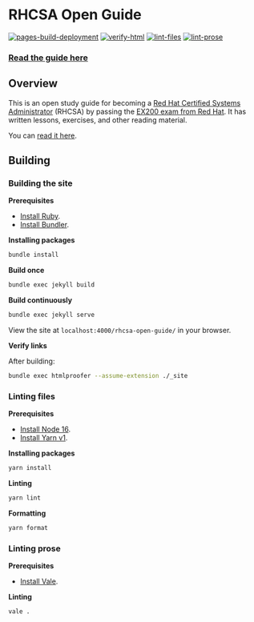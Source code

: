 # RHCSA Open Guide

[![pages-build-deployment](https://github.com/rbong/rhcsa-open-guide/actions/workflows/pages/pages-build-deployment/badge.svg)](https://github.com/rbong/rhcsa-open-guide/actions/workflows/pages/pages-build-deployment)
[![verify-html](https://github.com/rbong/rhcsa-open-guide/actions/workflows/verify-html.yml/badge.svg)](https://github.com/rbong/rhcsa-open-guide/actions/workflows/verify-html.yml)
[![lint-files](https://github.com/rbong/rhcsa-open-guide/actions/workflows/lint-files.yml/badge.svg)](https://github.com/rbong/rhcsa-open-guide/actions/workflows/lint-files.yml)
[![lint-prose](https://github.com/rbong/rhcsa-open-guide/actions/workflows/lint-prose.yml/badge.svg)](https://github.com/rbong/rhcsa-open-guide/actions/workflows/lint-prose.yml)

### [Read the guide here](http://rbong.github.io/rhcsa-open-guide)

## Overview

This is an open study guide for becoming a [Red Hat Certified Systems Administrator](https://www.redhat.com/en/services/certification/rhcsa) (RHCSA)
by passing the [EX200 exam from Red Hat](https://www.redhat.com/en/services/training/ex200-red-hat-certified-system-administrator-rhcsa-exam).
It has written lessons, exercises, and other reading material.

You can [read it here](http://rbong.github.io/rhcsa-open-guide).

## Building

### Building the site

**Prerequisites**

- [Install Ruby](https://www.ruby-lang.org/en/documentation/installation/).
- [Install Bundler](https://bundler.io/).

**Installing packages**

```sh
bundle install
```

**Build once**

```sh
bundle exec jekyll build
```

**Build continuously**

```sh
bundle exec jekyll serve
```

View the site at `localhost:4000/rhcsa-open-guide/` in your browser.

**Verify links**

After building:

```sh
bundle exec htmlproofer --assume-extension ./_site
```

### Linting files

**Prerequisites**

- [Install Node 16](https://nodejs.org/en/download/).
- [Install Yarn v1](https://classic.yarnpkg.com/lang/en/docs/install).

**Installing packages**

```sh
yarn install
```

**Linting**

```sh
yarn lint
```

**Formatting**

```sh
yarn format
```

### Linting prose

**Prerequisites**

- [Install Vale](https://vale.sh/docs/vale-cli/installation/).

**Linting**

```sh
vale .
```
